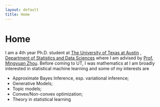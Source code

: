 ```yaml
---
layout: default
title: Home
---
```


<div>
 <h1 class="page-title">Home</h1>
</div>

<div>
<div class="row">
  <p>
  I am a 4th year Ph.D. student at
  <a href="https://www.utexas.edu">The University of Texas at Austin</a> , <a href="https://stat.utexas.edu">Department of Statistics and Data Sciences</a>
  where I am advised by
  <a href="https://mingyuanzhou.github.io">Prof. Mingyuan Zhou</a>. Before coming to UT, I was mathematics at <ahref="http://www.fudan.edu.cn/en/" Fudan University</a>
  I am broadly interested in statistical machine learning and some of my interests are 
  <p>
  <ul>
  <li> Approximate Bayes Inference, esp. variational inference; </li>
  <li> Generative Models; </li>
  <li> Topic models; </li>
  <li> Convex/Non-convex optimization; </li>
  <li> Theory in statistical learning </li>
  </ul>
</div>
